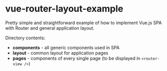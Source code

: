 # vue-router-layout-example

Pretty simple and straightforward example of how to implement Vue.js SPA with Router and general application layout.

Directory contents:

+ **components** - all generic components used in SPA
+ **layout** - common layout for application pages
+ **pages** - components of every single page (to be displayed in `<router-view />`)
